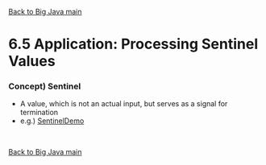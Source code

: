 [Back to Big Java main](../../../main.md)

# 6.5 Application: Processing Sentinel Values
### Concept) Sentinel
- A value, which is not an actual input, but serves as a signal for termination
- e.g.) [SentinelDemo](SentinelDemo.java)


<br>

[Back to Big Java main](../../../main.md)